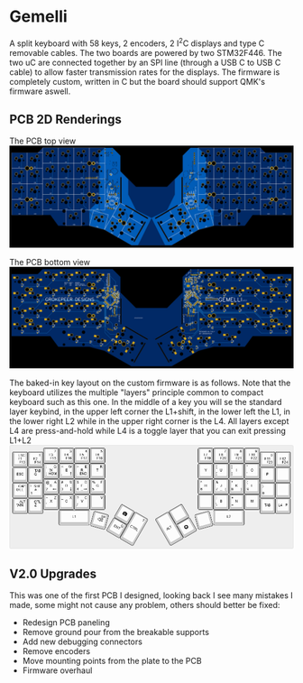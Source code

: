 # Gemelli

A split keyboard with 58 keys, 2 encoders, 2 I<sup>2</sup>C displays and type C removable cables. The two boards are powered by two STM32F446. The two uC are connected together by an SPI line (through a USB C to USB C cable) to allow faster transmission rates for the displays. The firmware is completely custom, written in C but the board should support QMK's firmware aswell.

## PCB 2D Renderings

The PCB top view
![Top view](./Gemelli.PCB.v1.1.Topview.jpg)

The PCB bottom view
![Bottom view](./Gemelli.PCB.v1.1.Bottomview.jpg)

The baked-in key layout on the custom firmware is as follows. Note that the keyboard utilizes the multiple "layers" principle common to compact keyboard such as this one. In the middle of a key you will se the standard layer keybind, in the upper left corner the L1+shift, in the lower left the L1, in the lower right L2 while in the upper right corner is the L4. All layers except L4 are press-and-hold while L4 is a toggle layer that you can exit pressing L1+L2
![Key layout](./GemelliLayout.png)

## V2.0 Upgrades

This was one of the first PCB I designed, looking back I see many mistakes I made, some might not cause any problem, others should better be fixed:

- Redesign PCB paneling
- Remove ground pour from the breakable supports
- Add new debugging connectors
- Remove encoders
- Move mounting points from the plate to the PCB
- Firmware overhaul